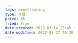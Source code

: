 ```yaml
---
tags: event/eating
type: 午餐
price: 85
fried: trye
date-created: 2022-03-14 12:45
date-modified: 2022-03-27 20:39
---
```


